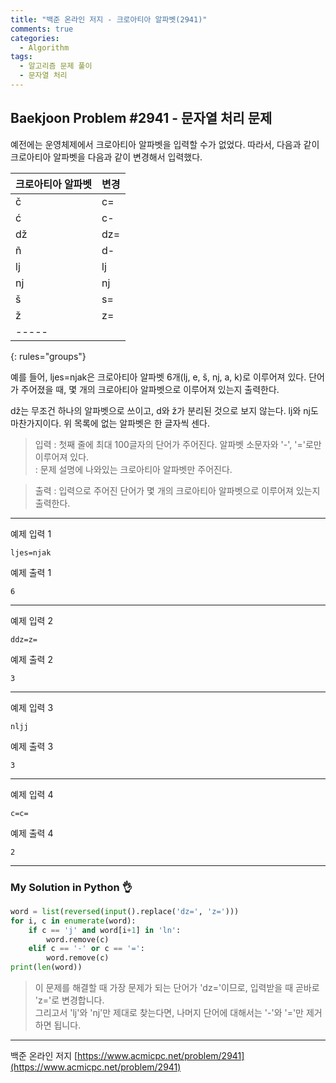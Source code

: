 ```yaml
---
title: "백준 온라인 저지 - 크로아티아 알파벳(2941)"
comments: true
categories:
  - Algorithm
tags:
  - 알고리즘 문제 풀이
  - 문자열 처리
---
```


## Baekjoon Problem #2941 - 문자열 처리 문제

예전에는 운영체제에서 크로아티아 알파벳을 입력할 수가 없었다. 따라서, 다음과 같이 크로아티아 알파벳을 다음과 같이 변경해서 입력했다.

| 크로아티아 알파벳	| 변경 |
|:----------------|:-----|
| č	| c= |
| ć	| c- |
| dž | dz= |
| ñ	| d- |
| lj | lj |
| nj | nj |
| š	| s= |
| ž	| z= |
|-----
{: rules="groups"}

예를 들어, ljes=njak은 크로아티아 알파벳 6개(lj, e, š, nj, a, k)로 이루어져 있다. 단어가 주어졌을 때, 몇 개의 크로아티아 알파벳으로 이루어져 있는지 출력한다.

dž는 무조건 하나의 알파벳으로 쓰이고, d와 ž가 분리된 것으로 보지 않는다. lj와 nj도 마찬가지이다. 위 목록에 없는 알파벳은 한 글자씩 센다.

> 입력
> : 첫째 줄에 최대 100글자의 단어가 주어진다. 알파벳 소문자와 '-', '='로만 이루어져 있다.  
> : 문제 설명에 나와있는 크로아티아 알파벳만 주어진다.

> 출력
> : 입력으로 주어진 단어가 몇 개의 크로아티아 알파벳으로 이루어져 있는지 출력한다.

***
예제 입력 1
```
ljes=njak
```

예제 출력 1
```
6
```
***
예제 입력 2
```
ddz=z=
```

예제 출력 2
```
3
```
***
예제 입력 3
```
nljj
```

예제 출력 3
```
3
```
***
예제 입력 4
```
c=c=
```

예제 출력 4
```
2
```

***
### My Solution in Python :ok_hand:

```python
word = list(reversed(input().replace('dz=', 'z=')))
for i, c in enumerate(word):
    if c == 'j' and word[i+1] in 'ln':
        word.remove(c)
    elif c == '-' or c == '=':
        word.remove(c)
print(len(word))
```

> 이 문제를 해결할 때 가장 문제가 되는 단어가 'dz='이므로, 입력받을 때 곧바로 'z='로 변경합니다.  
> 그리고서 'lj'와 'nj'만 제대로 찾는다면, 나머지 단어에 대해서는 '-'와 '='만 제거하면 됩니다.

***
백준 온라인 저지 [https://www.acmicpc.net/problem/2941](https://www.acmicpc.net/problem/2941)
